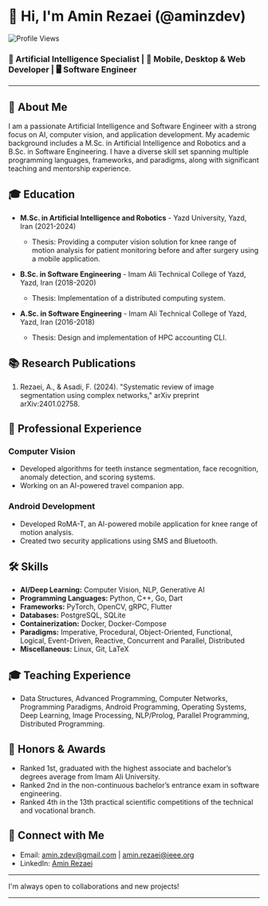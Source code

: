 # 👋 Hi, I'm Amin Rezaei (@aminzdev)

![Profile Views](https://komarev.com/ghpvc/?username=aminzdev)

### 🧠 Artificial Intelligence Specialist | 📱 Mobile, Desktop & Web Developer | 🖥️ Software Engineer

---

## 🚀 About Me

I am a passionate Artificial Intelligence and Software Engineer with a strong focus on AI, computer vision, and application development. My academic background includes a M.Sc. in Artificial Intelligence and Robotics and a B.Sc. in Software Engineering. I have a diverse skill set spanning multiple programming languages, frameworks, and paradigms, along with significant teaching and mentorship experience.

## 🎓 Education

- **M.Sc. in Artificial Intelligence and Robotics** - Yazd University, Yazd, Iran (2021-2024)
  - Thesis: Providing a computer vision solution for knee range of motion analysis for patient monitoring before and after surgery using a mobile application.
  
- **B.Sc. in Software Engineering** - Imam Ali Technical College of Yazd, Yazd, Iran (2018-2020)
  - Thesis: Implementation of a distributed computing system.
  
- **A.Sc. in Software Engineering** - Imam Ali Technical College of Yazd, Yazd, Iran (2016-2018)
  - Thesis: Design and implementation of HPC accounting CLI.

## 📚 Research Publications

1. Rezaei, A., & Asadi, F. (2024). "Systematic review of image segmentation using complex networks," arXiv preprint arXiv:2401.02758.

## 💼 Professional Experience

### Computer Vision
- Developed algorithms for teeth instance segmentation, face recognition, anomaly detection, and scoring systems.
- Working on an AI-powered travel companion app.

### Android Development
- Developed RoMA-T, an AI-powered mobile application for knee range of motion analysis.
- Created two security applications using SMS and Bluetooth.

## 🛠 Skills

- **AI/Deep Learning:** Computer Vision, NLP, Generative AI
- **Programming Languages:** Python, C++, Go, Dart
- **Frameworks:** PyTorch, OpenCV, gRPC, Flutter
- **Databases:** PostgreSQL, SQLite
- **Containerization:** Docker, Docker-Compose
- **Paradigms:** Imperative, Procedural, Object-Oriented, Functional, Logical, Event-Driven, Reactive, Concurrent and Parallel, Distributed
- **Miscellaneous:** Linux, Git, LaTeX

## 🎓 Teaching Experience

- Data Structures, Advanced Programming, Computer Networks, Programming Paradigms, Android Programming, Operating Systems, Deep Learning, Image Processing, NLP/Prolog, Parallel Programming, Distributed Programming.

## 🏅 Honors & Awards

- Ranked 1st, graduated with the highest associate and bachelor’s degrees average from Imam Ali University.
- Ranked 2nd in the non-continuous bachelor’s entrance exam in software engineering.
- Ranked 4th in the 13th practical scientific competitions of the technical and vocational branch.

## 🔗 Connect with Me

- Email: [amin.zdev@gmail.com](mailto:amin.zdev@gmail.com) | [amin.rezaei@ieee.org](mailto:amin.rezaei@ieee.org)
- LinkedIn: [Amin Rezaei](https://www.linkedin.com/in/aminzdev)

---

I'm always open to collaborations and new projects!

---
